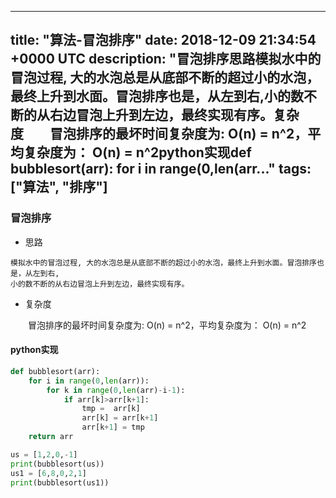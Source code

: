 
---
title: "算法-冒泡排序"
date: 2018-12-09 21:34:54 +0000 UTC
description: "冒泡排序思路模拟水中的冒泡过程, 大的水泡总是从底部不断的超过小的水泡，最终上升到水面。冒泡排序也是，从左到右,小的数不断的从右边冒泡上升到左边，最终实现有序。复杂度    冒泡排序的最坏时间复杂度为: O(n) = n^2，平均复杂度为： O(n) = n^2python实现def bubblesort(arr):    for i in range(0,len(arr..."
tags: ["算法", "排序"]
---
### 冒泡排序

+ 思路

```
模拟水中的冒泡过程, 大的水泡总是从底部不断的超过小的水泡，最终上升到水面。冒泡排序也是，从左到右,
小的数不断的从右边冒泡上升到左边，最终实现有序。
```

+ 复杂度

&ensp;&ensp;&ensp;&ensp;冒泡排序的最坏时间复杂度为: O(n) = n^2，平均复杂度为： O(n) = n^2

#### python实现

```python
def bubblesort(arr):
    for i in range(0,len(arr)):
        for k in range(0,len(arr)-i-1):
            if arr[k]>arr[k+1]:
                tmp =  arr[k]
                arr[k] = arr[k+1]
                arr[k+1] = tmp
    return arr

us = [1,2,0,-1]
print(bubblesort(us))
us1 = [6,8,0,2,1]
print(bubblesort(us1))
```



